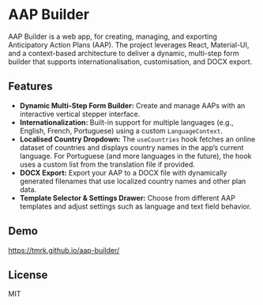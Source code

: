 # AAP Builder

AAP Builder is a web app, for creating, managing, and exporting Anticipatory Action Plans (AAP). The project leverages React, Material-UI, and a context-based architecture to deliver a dynamic, multi-step form builder that supports internationalisation, customisation, and DOCX export.

## Features

- **Dynamic Multi-Step Form Builder:** Create and manage AAPs with an interactive vertical stepper interface.
- **Internationalization:** Built-in support for multiple languages (e.g., English, French, Portuguese) using a custom `LanguageContext`.
- **Localised Country Dropdown:** The `useCountries` hook fetches an online dataset of countries and displays country names in the app’s current language. For Portuguese (and more languages in the future), the hook uses a custom list from the translation file if provided.
- **DOCX Export:** Export your AAP to a DOCX file with dynamically generated filenames that use localized country names and other plan data.
- **Template Selector & Settings Drawer:** Choose from different AAP templates and adjust settings such as language and text field behavior.

## Demo

https://tmrk.github.io/aap-builder/

## License

MIT